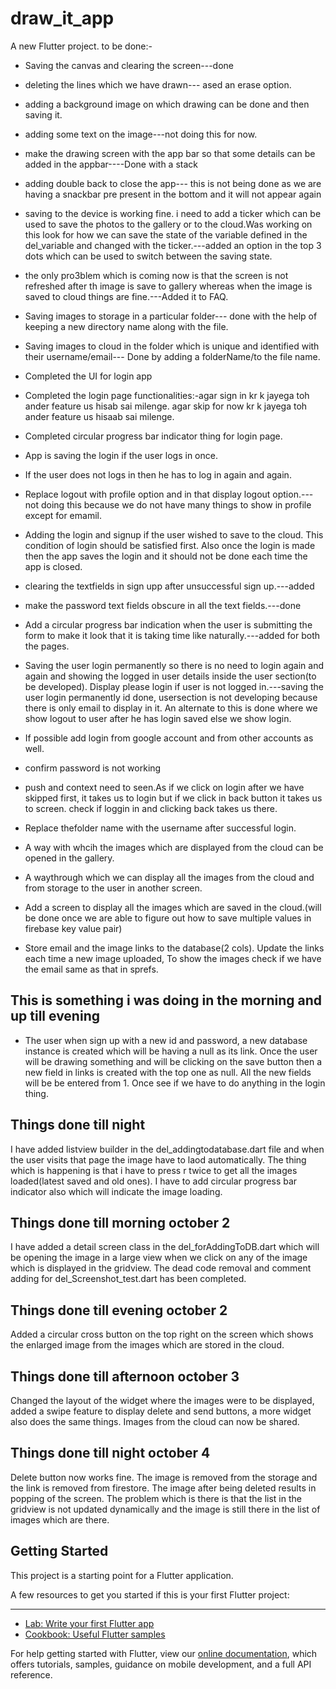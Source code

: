 # draw_it_app

A new Flutter project.
to be done:-
* Saving the canvas and clearing the screen---done
* deleting the lines which we have drawn--- ased an erase option.
* adding a background image on which drawing can be done and then saving it.
* adding some text on the image---not doing this for now.
* make the drawing screen with the app bar so that some details can be added in the appbar----Done with a stack
* adding double back to close the app--- this is not being done as we are having a snackbar pre present in the bottom and it will not appear again
* saving to the device is working fine. i need to add a ticker which can be used to save the photos to the gallery or to the cloud.Was working on this look for how we can save the state of the variable defined in the del_variable and changed with the ticker.---added an option in the top 3 dots which can be used to switch between the saving state.
* the only pro3blem which is coming now is that the screen is not refreshed after th image is save to gallery whereas when the image is saved to cloud things are fine.---Added it to FAQ.
* Saving images to storage in a particular folder--- done with the help of keeping a new directory name along with the file.
* Saving images to cloud in the folder which is unique and identified with their username/email--- Done by adding a folderName/to the file name.
* Completed the UI for login app
* Completed the login page functionalities:-agar sign in kr k jayega toh ander feature us hisab sai milenge. agar skip for now kr k jayega toh ander feature us hisaab sai milenge.
* Completed circular progress bar indicator thing for login page.
* App is saving the login if the user logs in once.
* If the user does not logs in then he has to log in again and again.
* Replace logout with profile option and in that display logout option.---not doing this because we do not have many things to show in profile except for emamil.
* Adding the login and signup if the user wished to save to the cloud. This condition of login should be satisfied first. Also once the login is made then the app saves the login and it should not be done each time the app is closed.
* clearing the textfields in sign upp after unsuccessful sign up.---added
* make the password text fields obscure in all the text fields.---done
* Add a circular progress bar indication when the user is submitting the form to make it look that it is taking time like naturally.---added for both the pages.
* Saving the user login permanently so there is no need to login again and again and showing the logged in user details inside the user section(to be developed). Display please login if user is not logged in.---saving the user login permanently id done, usersection is not developing because there is only email to display in it. An alternate to this is done where we show logout to user after he has login saved else we show login.

* If possible add login from google account and from other accounts as well.
* confirm password is not working
* push and context need to seen.As if we click on login after we have skipped first, it takes us to login but if we click in back button it takes us to screen. check if loggin in and clicking back takes us there.
* Replace thefolder name with the username after successful login.
* A way with whcih the images which are displayed from the cloud can be opened in the gallery.
* A waythrough which we can display all the images from the cloud and from storage to the user in another screen.
* Add a screen to display all the images which are saved in the cloud.(will be done once we are able to figure out how to save multiple values in firebase key value pair)
* Store email and the image links to the
database(2 cols). Update the links each
time a new image uploaded, To  show the
images check if we have the email same
as that in sprefs.

## This is something i was doing in the morning and up till evening
* The user when sign up with a new id and password, a new database instance is created which will be having a null as its link. Once the user will be drawing something and will be clicking on the save button then a new field in links is created with the top one as null. All the new fields will be be entered from 1. Once see if we have to do anything in the login thing.

## Things done till night
I have added listview builder in the del_addingtodatabase.dart file and when the user visits that page the image have to laod automatically. The thing which is happening is that i have to press r twice to get all the images loaded(latest saved and old ones). I have to add circular progress bar indicator also which will indicate the image loading.

## Things done till morning october 2
I have added a detail screen class in the del_forAddingToDB.dart which will be opening the image in a large view when we click on any of the image which is displayed in the gridview. The dead code removal and comment adding for del_Screenshot_test.dart has been completed.

## Things done till evening october 2
Added a circular cross button on the top right on the screen which shows the enlarged image from the images which are stored in the cloud.

## Things done till afternoon october 3
Changed the layout of the widget where the images were to be displayed, added a swipe feature to display delete and send buttons, a more widget also does the same things. Images from the cloud can now be shared.

## Things done till night october 4
Delete button now works fine. The image is removed from the storage and the link is removed from firestore. The image after being deleted results in popping of the screen. The problem which is there is that the list in the gridview is not updated dynamically and the image is still there in the list of images which are there.
## Getting Started

This project is a starting point for a Flutter application.

A few resources to get you started if this is your first Flutter project:
****
- [Lab: Write your first Flutter app](https://flutter.dev/docs/get-started/codelab)
- [Cookbook: Useful Flutter samples](https://flutter.dev/docs/cookbook)

For help getting started with Flutter, view our
[online documentation](https://flutter.dev/docs), which offers tutorials,
samples, guidance on mobile development, and a full API reference.

